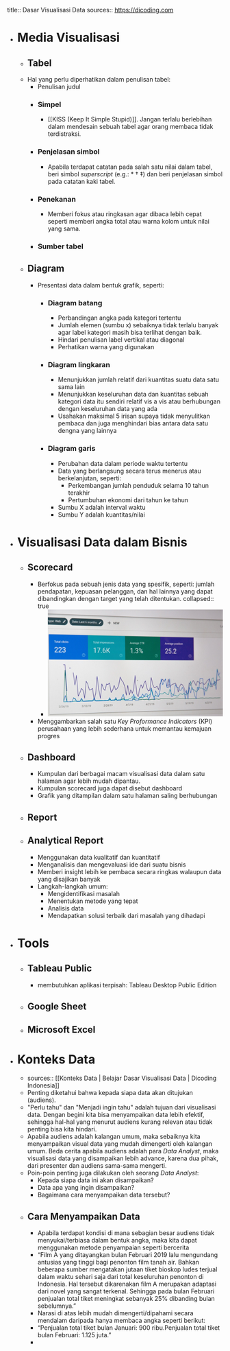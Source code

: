 title:: Dasar Visualisasi Data 
sources:: https://dicoding.com

- # Media Visualisasi
	- ## Tabel
	- Hal yang perlu diperhatikan dalam penulisan tabel:
		- Penulisan judul
		- ### Simpel
			- [[KISS (Keep It Simple Stupid)]]. Jangan terlalu berlebihan dalam mendesain sebuah tabel agar orang membaca tidak terdistraksi.
		- ### Penjelasan simbol
			- Apabila terdapat catatan pada salah satu nilai dalam tabel, beri simbol *superscript* (e.g.: * † ‡) dan beri penjelasan simbol pada catatan kaki tabel.
		- ### Penekanan
			- Memberi fokus atau ringkasan agar dibaca lebih cepat seperti memberi angka total atau warna kolom untuk nilai yang sama.
		- ### Sumber tabel
	- ## Diagram
		- Presentasi data dalam bentuk grafik, seperti:
			- ### Diagram batang
				- Perbandingan angka pada kategori tertentu
				- Jumlah elemen (sumbu x) sebaiknya tidak terlalu banyak agar label kategori masih bisa terlihat dengan baik.
				- Hindari penulisan label vertikal atau diagonal
				- Perhatikan warna yang digunakan
			- ### Diagram lingkaran
				- Menunjukkan jumlah relatif dari kuantitas suatu data satu sama lain
				- Menunjukkan keseluruhan data dan kuantitas sebuah kategori data itu sendiri relatif vis a vis atau berhubungan dengan keseluruhan data yang ada
				- Usahakan maksimal 5 irisan supaya tidak menyulitkan pembaca dan juga menghindari bias antara data satu dengna yang lainnya
			- ### Diagram garis
				- Perubahan data dalam periode waktu tertentu
				- Data yang berlangsung secara terus menerus atau berkelanjutan, seperti:
					- Perkembangan jumlah penduduk selama 10 tahun terakhir
					- Pertumbuhan ekonomi dari tahun ke tahun
				- Sumbu X adalah interval waktu
				- Sumbu Y adalah kuantitas/nilai
- # Visualisasi Data dalam Bisnis
	- ## Scorecard
		- Berfokus pada sebuah jenis data yang spesifik, seperti: jumlah pendapatan, kepuasan pelanggan, dan hal lainnya yang dapat dibandingkan dengan target yang telah ditentukan.
		  collapsed:: true
			- ![image.png](../assets/image_1665128910270_0.png)
		- Menggambarkan salah satu *Key Proformance Indicators* (KPI) perusahaan yang lebih sederhana untuk memantau kemajuan progres
	- ## Dashboard
		- Kumpulan dari berbagai macam visualisasi data dalam satu halaman agar lebih mudah dipantau.
		- Kumpulan scorecard juga dapat disebut dashboard
		- Grafik yang ditampilan dalam satu halaman saling berhubungan
	- ## Report
	- ## Analytical Report
		- Menggunakan data kualitatif dan kuantitatif
		- Menganalisis dan mengevaluasi ide dari suatu bisnis
		- Memberi insight lebih ke pembaca secara ringkas walaupun data yang disajikan banyak
		- Langkah-langkah umum:
			- Mengidentifikasi masalah
			- Menentukan metode yang tepat
			- Analisis data
			- Mendapatkan solusi terbaik dari masalah yang dihadapi
- # Tools
	- ## Tableau Public
		- membutuhkan aplikasi terpisah: Tableau Desktop Public Edition
	- ## Google Sheet
	- ## Microsoft Excel
- # Konteks Data
	- sources:: [[Konteks Data | Belajar Dasar Visualisasi Data | Dicoding Indonesia]]
	- Penting diketahui bahwa kepada siapa data akan ditujukan (audiens).
	- "Perlu tahu" dan "Menjadi ingin tahu" adalah tujuan dari visualisasi data. Dengan begini kita bisa menyampaikan data lebih efektif, sehingga hal-hal yang menurut audiens kurang relevan atau tidak penting bisa kita hindari.
	- Apabila audiens adalah kalangan umum, maka sebaiknya kita menyampaikan visual data yang mudah dimengerti oleh kalangan umum. Beda cerita apabila audiens adalah para *Data Analyst*, maka visualisasi data yang disampaikan lebih advance, karena dua pihak, dari presenter dan audiens sama-sama mengerti.
	- Poin-poin penting juga dilakukan oleh seorang *Data Analyst*:
		- Kepada siapa data ini akan disampaikan?
		- Data apa yang ingin disampaikan?
		- Bagaimana cara menyampaikan data tersebut?
	- ## Cara Menyampaikan Data
		- Apabila terdapat kondisi di mana sebagian besar audiens tidak menyukai/terbiasa dalam bentuk angka, maka kita dapat menggunakan metode penyampaian seperti bercerita
		- “Film A yang ditayangkan bulan Februari 2019 lalu mengundang antusias yang tinggi bagi penonton film tanah air. Bahkan beberapa sumber mengatakan jutaan tiket bioskop ludes terjual dalam waktu sehari saja dari total keseluruhan penonton di Indonesia. Hal tersebut dikarenakan film A merupakan adaptasi dari novel yang sangat terkenal. Sehingga pada bulan Februari penjualan total tiket meningkat sebanyak 25% dibanding bulan sebelumnya.”
		- Narasi di atas lebih mudah dimengerti/dipahami secara mendalam daripada hanya membaca angka seperti berikut:
		- “Penjualan total tiket bulan Januari: 900 ribu.Penjualan total tiket bulan Februari: 1.125 juta.”
		-
